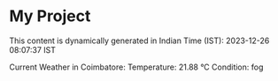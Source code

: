 # My Project

This content is dynamically generated in Indian Time (IST): 2023-12-26 08:07:37 IST


Current Weather in Coimbatore:
Temperature: 21.88 °C
Condition: fog
